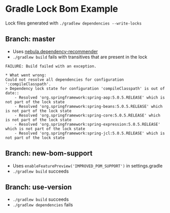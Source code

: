 Gradle Lock Bom Example
=======================

Lock files generated with `./gradlew dependencies --write-locks`

Branch: master
--------------

* Uses [nebula.dependency-recommender](https://plugins.gradle.org/plugin/nebula.dependency-recommender)
* `./gradlew build` fails with transitives that are present in the lock

```
FAILURE: Build failed with an exception.

* What went wrong:
Could not resolve all dependencies for configuration ':compileClasspath'.
> Dependency lock state for configuration 'compileClasspath' is out of date::
    - Resolved 'org.springframework:spring-aop:5.0.5.RELEASE' which is not part of the lock state
    - Resolved 'org.springframework:spring-beans:5.0.5.RELEASE' which is not part of the lock state
    - Resolved 'org.springframework:spring-core:5.0.5.RELEASE' which is not part of the lock state
    - Resolved 'org.springframework:spring-expression:5.0.5.RELEASE' which is not part of the lock state
    - Resolved 'org.springframework:spring-jcl:5.0.5.RELEASE' which is not part of the lock state
```

Branch: new-bom-support
-----------------------

* Uses `enableFeaturePreview('IMPROVED_POM_SUPPORT')` in settings.gradle
* `./gradlew build` succeeds

Branch: use-version
-------------------

* `./gradlew build` succeeds
* `./gradlew dependencies` fails
